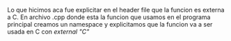 Lo que hicimos aca fue explicitar en el header file que la funcion es externa a C. En archivo .cpp donde esta la funcion que usamos en el programa principal creamos un namespace y explicitamos que la funcion va a ser usada en C con _external \"C\"_
